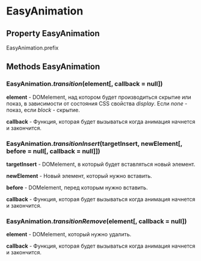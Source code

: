 # EasyAnimation
## Property EasyAnimation
EasyAnimation.prefix
## Methods EasyAnimation
### EasyAnimation.*transition*(element[, callback = null])
**element** - DOMelement, над котором будет производиться скрытие или показ, в зависимости от состояния CSS свойства *display*. Если *none* - показ, если *block* - скрытие.

**callback** - Функция, которая будет вызываться когда анимация начнется и закончится.
### EasyAnimation.*transitionInsert*(targetInsert, newElement[, before = null[, callback = null]])
**targetInsert** - DOMelement, в который будет вставляться новый элемент.

**newElement** - Новый элемент, который нужно вставить.

**before** - DOMelement, перед которым нужно вставить.

**callback** - Функция, которая будет вызываться когда анимация начнется и закончится.
### EasyAnimation.*transitionRemove*(element[, callback = null])
**element** - DOMelement, который нужно удалить.

**callback** - Функция, которая будет вызываться когда анимация начнется и закончится.